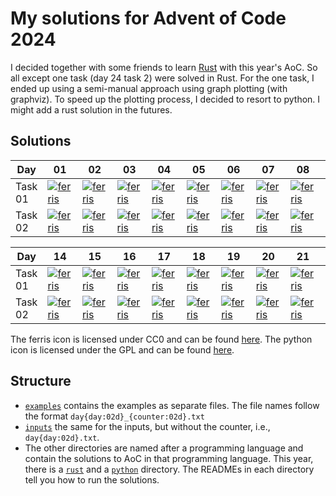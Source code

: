 # My solutions for Advent of Code 2024

I decided together with some friends to learn [Rust](https://www.rust-lang.org/) with this year's AoC. So all except one task (day 24 task 2) were solved in Rust. For the one task, I ended up using a semi-manual approach using graph plotting (with graphviz). To speed up the plotting process, I decided to resort to python. I might add a rust solution in the futures.

## Solutions

| Day | 01 | 02 | 03 | 04 | 05 | 06 | 07 | 08 | 09 | 10 | 11 | 12 | 13 |
| --- | -- | -- | -- | -- | -- | -- | -- | -- | -- | -- | -- | -- | -- |
| Task 01 | [![ferris]](./rust/src/day01.rs) | [![ferris]](./rust/src/day02.rs) | [![ferris]](./rust/src/day03.rs) | [![ferris]](./rust/src/day04.rs) | [![ferris]](./rust/src/day05.rs) | [![ferris]](./rust/src/day06.rs) | [![ferris]](./rust/src/day07.rs) | [![ferris]](./rust/src/day08.rs) | [![ferris]](./rust/src/day09.rs) | [![ferris]](./rust/src/day10.rs) | [![ferris]](./rust/src/day11.rs) | [![ferris]](./rust/src/day12.rs) | [![ferris]](./rust/src/day13.rs) |
| Task 02 | [![ferris]](./rust/src/day01.rs) | [![ferris]](./rust/src/day02.rs) | [![ferris]](./rust/src/day03.rs) | [![ferris]](./rust/src/day04.rs) | [![ferris]](./rust/src/day05.rs) | [![ferris]](./rust/src/day06.rs) | [![ferris]](./rust/src/day07.rs) | [![ferris]](./rust/src/day08.rs) | [![ferris]](./rust/src/day09.rs) | [![ferris]](./rust/src/day10.rs) | [![ferris]](./rust/src/day11.rs) | [![ferris]](./rust/src/day12.rs) | [![ferris]](./rust/src/day13.rs) |

| Day |  14 | 15 | 16 | 17 | 18 | 19 | 20 |21 | 22 | 23 | 24 | 25 |
| --- |  -- | -- | -- | -- | -- | -- | -- |-- | -- | -- | -- | -- |
| Task 01 | [![ferris]](./rust/src/day14.rs) | [![ferris]](./rust/src/day15.rs) | [![ferris]](./rust/src/day16.rs) | [![ferris]](./rust/src/day17.rs) | [![ferris]](./rust/src/day18.rs) | [![ferris]](./rust/src/day19.rs) | [![ferris]](./rust/src/day20.rs) | [![ferris]](./rust/src/day21.rs) | [![ferris]](./rust/src/day22.rs) | [![ferris]](./rust/src/day23.rs) | [![ferris]](./rust/src/day24.rs) | [![ferris]](./rust/src/day25.rs) |
| Task 02 | [![ferris]](./rust/src/day14.rs) | [![ferris]](./rust/src/day15.rs) | [![ferris]](./rust/src/day16.rs) | [![ferris]](./rust/src/day17.rs) | [![ferris]](./rust/src/day18.rs) | [![ferris]](./rust/src/day19.rs) | [![ferris]](./rust/src/day20.rs) | [![ferris]](./rust/src/day21.rs) | [![ferris]](./rust/src/day22.rs) | [![ferris]](./rust/src/day23.rs) | [<img src="https://upload.wikimedia.org/wikipedia/commons/c/c3/Python-logo-notext.svg" width="18"/>](./python/src/aoc2024/day24.py) | :star: |

The ferris icon is licensed under CC0 and can be found [here](https://commons.wikimedia.org/wiki/File:Original_Ferris.svg).
The python icon is licensed under the GPL and can be found [here](https://en.m.wikipedia.org/wiki/File:Python-logo-notext.svg).

## Structure

- [`examples`](./examples) contains the examples as separate files. The file names follow the format `day{day:02d}_{counter:02d}.txt`
- [`inputs`](./inputs) the same for the inputs, but without the counter, i.e., `day{day:02d}.txt`.
- The other directories are named after a programming language and contain the solutions to AoC in that programming language. This year, there is a [`rust`](./rust) and a [`python`](./python) directory. The READMEs in each directory tell you how to run the solutions.

[ferris]: https://upload.wikimedia.org/wikipedia/commons/0/0f/Original_Ferris.svg
[python]: https://upload.wikimedia.org/wikipedia/commons/c/c3/Python-logo-notext.svg
